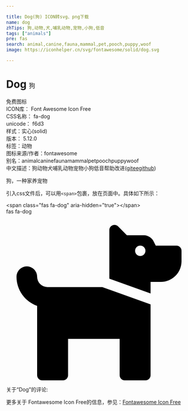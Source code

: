 ```yaml
---

title: Dog(狗) ICON转svg、png下载
name: dog
zhTips: 狗,动物,犬,哺乳动物,宠物,小狗,低音
tags: ["animals"]
pre: fas
search: animal,canine,fauna,mammal,pet,pooch,puppy,woof
image: https://iconhelper.cn/svg/fontawesome/solid/dog.svg

---
```


# Dog  <small style="font-size: 60%;font-weight: 100">狗</small>


<div class="detail-page">
<p>
<span><span class="badge-success badge">免费图标</span> </span>
<br/>
<span>
ICON库：
<span class="badge-secondary badge">Font Awesome Icon Free</span> 
</span>
<br/>
<span>
CSS名称：
<span class="badge-secondary badge">fa-dog</span> 
</span>
<br/>
<span>
unicode：
<span class="badge-secondary badge">f6d3</span> 
<copy-btn content='f6d3' btn-title=""></copy-btn>
<copy-btn :content='String.fromCodePoint(parseInt("f6d3", 16))' btn-title="复制U"></copy-btn>
</span><br/><span>样式：<span class="badge-light badge">实心(solid)</span></span>
<br/>
<span>
版本：
<span class="badge-secondary badge">5.12.0</span> 
</span><br/><span>标签：<span class="badge-light badge"><router-link to="/tags/animals.html">动物</router-link></span></span>
<br/>
<span>图标来源/作者：<span class="badge-light badge">fontawesome</span></span> 
<br/>
<span>别名：<span class="badge-light badge">animal</span><span class="badge-light badge">canine</span><span class="badge-light badge">fauna</span><span class="badge-light badge">mammal</span><span class="badge-light badge">pet</span><span class="badge-light badge">pooch</span><span class="badge-light badge">puppy</span><span class="badge-light badge">woof</span></span><br/><span class="zh-detail">中文描述：<span class="badge-primary badge">狗</span><span class="badge-primary badge">动物</span><span class="badge-primary badge">犬</span><span class="badge-primary badge">哺乳动物</span><span class="badge-primary badge">宠物</span><span class="badge-primary badge">小狗</span><span class="badge-primary badge">低音</span><span class="help-link"><span>帮助改进</span>(<a href="https://gitee.com/liuwave/icon-helper/edit/master/json/fontawesome/solid/dog.json" target="_blank" rel="noopener noreferrer">gitee</a><a href="https://github.com/liuwave/icon-helper/edit/master/json/fontawesome/solid/dog.json" target="_blank" rel="noopener noreferrer">github</a></span>)</span><br/>
</p>
</div><div class="description description alert alert-light">狗，一种家养宠物</div>
<div class="alert alert-dark">
  <i class="fas fa-dog fa-xs"></i>
  <i class="fas fa-dog fa-sm"></i>
  <i class="fas fa-dog fa-lg"></i>
  <i class="fas fa-dog fa-2x"></i>
  <i class="fas fa-dog fa-3x"></i>
  <i class="fas fa-dog fa-5x"></i>
  <i class="fas fa-dog fa-7x"></i>
</div>
<div>
  <p>引入css文件后，可以用<code>&lt;span&gt;</code>包裹，放在页面中。具体如下所示：    
  </p>
  <div class="alert alert-primary" style="font-size: 14px">
    &lt;span class="fas fa-dog" aria-hidden="true"&gt;&lt;/span&gt;
    <copy-btn content='<span class="fas fa-dog" aria-hidden="true"></span>'></copy-btn>
  </div>
  <div class="alert alert-secondary">
    <i class="fas fa-dog"
    style="font-size: 24px"
    aria-hidden="true"></i> fas fa-dog
    <copy-btn content="fas fa-dog" btn-title="复制图标名称"></copy-btn>
  </div>
</div>
<div id="svg" class="svg-wrap">
<svg xmlns="http://www.w3.org/2000/svg" viewBox="0 0 576 512"><path d="M298.06,224,448,277.55V496a16,16,0,0,1-16,16H368a16,16,0,0,1-16-16V384H192V496a16,16,0,0,1-16,16H112a16,16,0,0,1-16-16V282.09C58.84,268.84,32,233.66,32,192a32,32,0,0,1,64,0,32.06,32.06,0,0,0,32,32ZM544,112v32a64,64,0,0,1-64,64H448v35.58L320,197.87V48c0-14.25,17.22-21.39,27.31-11.31L374.59,64h53.63c10.91,0,23.75,7.92,28.62,17.69L464,96h64A16,16,0,0,1,544,112Zm-112,0a16,16,0,1,0-16,16A16,16,0,0,0,432,112Z"/></svg>
</div>
<detail full-name='fa-dog'></detail>
<div>
<p>关于“Dog”的评论:</p>
</div>
<Vssue title="关于“Dog”的评论" ></Vssue>    
<div><p>更多关于  Fontawesome Icon Free的信息，参见：<a target="_blank" href="https://iconhelper.cn/fontawesome.html">Fontawesome Icon Free</a>
</p></div>
